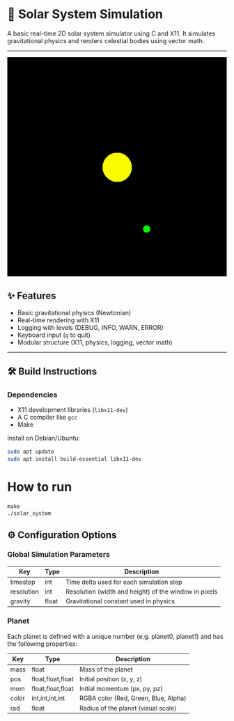 # 🌌 Solar System Simulation

A basic real-time 2D solar system simulator using C and X11. It simulates gravitational physics and renders celestial bodies using vector math.

---

![Demo](demo.gif)

## ✨ Features

- Basic gravitational physics (Newtonian)
- Real-time rendering with X11
- Logging with levels (DEBUG, INFO, WARN, ERROR)
- Keyboard input (`q` to quit)
- Modular structure (X11, physics, logging, vector math)

---

## 🛠️ Build Instructions

### Dependencies

- X11 development libraries (`libx11-dev`)
- A C compiler like `gcc`
- Make

Install on Debian/Ubuntu:
```bash
sudo apt update
sudo apt install build-essential libx11-dev
```


# How to run

```
make
./solar_system
```

## ⚙️ Configuration Options

### Global Simulation Parameters

| Key | Type | Description |
|----------|----------|----------|
| timestep  | int  | Time delta used for each simulation step  |
| resolution  | int  | Resolution (width and height) of the window in pixels  |
| gravity | float | Gravitational constant used in physics


### Planet
Each planet is defined with a unique number (e.g. planet0, planet1) and has the following properties:


| Key | Type | Description |
|----------|----------|----------|
| mass  | float  | Mass of the planet  |
| pos  | float,float,float  | Initial position (x, y, z)  |
| mom  | float,float,float  | Initial momentum (px, py, pz)  |
| color  | int,int,int,int	  | RGBA color (Red, Green, Blue, Alpha)  |
| rad  | float  | Radius of the planet (visual scale)  |
